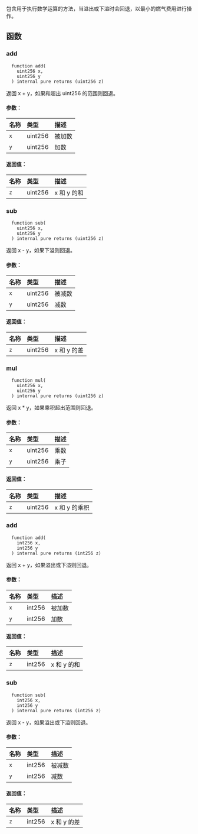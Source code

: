包含用于执行数学运算的方法，当溢出或下溢时会回退，以最小的燃气费用进行操作。

## 函数

### add

```solidity
  function add(
    uint256 x,
    uint256 y
  ) internal pure returns (uint256 z)
```

返回 x + y，如果和超出 uint256 的范围则回退。

#### 参数：

| 名称 | 类型    | 描述       |
| :--- | :------ | :--------- |
| `x`  | uint256 | 被加数     |
| `y`  | uint256 | 加数       |

#### 返回值：

| 名称 | 类型    | 描述         |
| :--- | :------ | :----------- |
| `z`  | uint256 | x 和 y 的和   |

### sub

```solidity
  function sub(
    uint256 x,
    uint256 y
  ) internal pure returns (uint256 z)
```

返回 x - y，如果下溢则回退。

#### 参数：

| 名称 | 类型    | 描述       |
| :--- | :------ | :--------- |
| `x`  | uint256 | 被减数     |
| `y`  | uint256 | 减数       |

#### 返回值：

| 名称 | 类型    | 描述                 |
| :--- | :------ | :------------------- |
| `z`  | uint256 | x 和 y 的差          |

### mul

```solidity
  function mul(
    uint256 x,
    uint256 y
  ) internal pure returns (uint256 z)
```

返回 x * y，如果乘积超出范围则回退。

#### 参数：

| 名称 | 类型    | 描述           |
| :--- | :------ | :------------- |
| `x`  | uint256 | 乘数           |
| `y`  | uint256 | 乘子           |

#### 返回值：

| 名称 | 类型    | 描述             |
| :--- | :------ | :--------------- |
| `z`  | uint256 | x 和 y 的乘积    |

### add

```solidity
  function add(
    int256 x,
    int256 y
  ) internal pure returns (int256 z)
```

返回 x + y，如果溢出或下溢则回退。

#### 参数：

| 名称 | 类型   | 描述       |
| :--- | :----- | :--------- |
| `x`  | int256 | 被加数     |
| `y`  | int256 | 加数       |

#### 返回值：

| 名称 | 类型   | 描述         |
| :--- | :----- | :----------- |
| `z`  | int256 | x 和 y 的和   |

### sub

```solidity
  function sub(
    int256 x,
    int256 y
  ) internal pure returns (int256 z)
```

返回 x - y，如果溢出或下溢则回退。

#### 参数：

| 名称 | 类型   | 描述       |
| :--- | :----- | :--------- |
| `x`  | int256 | 被减数     |
| `y`  | int256 | 减数       |

#### 返回值：

| 名称 | 类型   | 描述                 |
| :--- | :----- | :------------------- |
| `z`  | int256 | x 和 y 的差          |